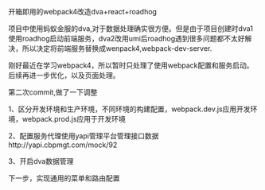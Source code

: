 开箱即用的webpack4改造dva+react+roadhog

项目中使用蚂蚁金服的dva,对于数据处理确实很方便。但是由于项目创建时dva1使用roadhog启动前端服务，dva2改用umi后roadhog遇到很多问题都不太好解决，所以决定将前端服务替换成wenpack4,webpack-dev-server.

刚好最近在学习webpack4，所以暂时只处理了使用webpack配置和服务启动。后续再进一步优化，以及页面处理。

第二次commit,做了一下调整

 1、区分开发环境和生产环境，不同环境的构建配置，webpack.dev.js应用开发环境，webpack.prod.js应用于开发环境
 
 2、配置服务代理使用yapi管理平台管理接口数据http://yapi.cbpmgt.com/mock/92

 3、开启dva数据管理

下一步，实现通用的菜单和路由配置
